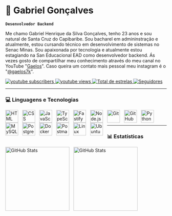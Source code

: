 # 👾 Gabriel Gonçalves

**`Desenvolvedor Backend`**

Me chamo Gabriel Henrique da Silva Gonçalves, tenho 23 anos e sou natural de Santa Cruz do Capibaribe. Sou bacharel em admininstração e atualmente, estou cursando técnico em desenvolvimento de sistemas no Senac Minas. Sou apaixonada por tecnologia e atualmente estou estagiando na San Educacional EAD como desenvolvedor backend. Ás vezes gosto de compartilhar meu conhecimento através do meu canal no YouTube "[Gaelos](https://www.youtube.com/@gaelos777/featured)". Caso queira um contato mais pessoal meu instagram é o "[@gaelos7k](https://www.instagram.com/gaelos7k/)".

<p align="left">
    <a href="https://www.youtube.com/@gaelos777?sub_confirmation=1">
        <img 
            alt="youtube subscribers" 
            title="Inscreva-se no meu canal" 
            src="https://custom-icon-badges.demolab.com/youtube/channel/subscribers/UCKptjEFIN0LwbwPTKIjZf-A?color=%23E05D44&label=Inscreva-se&logo=video&logoColor=white&style=for-the-badge&labelColor=CE4630"
        />
    </a>
    <a href="https://www.youtube.com/@gaelos777">
        <img 
            alt="youtube views" 
            title="Vizualizações no YouTube" 
            src="https://custom-icon-badges.demolab.com/youtube/channel/views/UCKptjEFIN0LwbwPTKIjZf-A?color=%23E1AD0E&logo=eye&logoColor=white&style=for-the-badge&labelColor=C79600"
        />
    </a> 
    <a href="https://github.com/Lgaelos7k?tab=repositories&sort=stargazers">
        <img 
            alt="Total de estrelas" 
            title="Total de estrelas GitHub" 
            src="https://custom-icon-badges.demolab.com/github/stars/gaelos7k?color=55960c&style=for-the-badge&labelColor=488207&logo=star&label=estrelas"
        />
    </a>
    <a href="https://github.com/gaelos7k?tab=followers">
        <img 
            alt="Seguidores" 
            title="Me siga no GitHub" 
            src="https://custom-icon-badges.demolab.com/github/followers/gaelos7k?color=236ad3&labelColor=1155ba&style=for-the-badge&logo=github&label=Seguidores&logoColor=white"
        />
    </a>
</p>

---

### 💻 Linguagens e Tecnologias

<img 
    align="left" 
    alt="HTML"
    title="HTML" 
    width="40px" 
    style="padding-right: 10px;" 
    src="https://cdn.jsdelivr.net/gh/devicons/devicon@latest/icons/html5/html5-original.svg" 
/>
<img 
    align="left" 
    alt="CSS" 
    title="CSS"
    width="40px" 
    style="padding-right: 10px;" 
    src="https://cdn.jsdelivr.net/gh/devicons/devicon@latest/icons/css3/css3-original.svg" 
/>
<img 
    align="left" 
    alt="JavaScript" 
    title="JavaScript"
    width="40px" 
    style="padding-right: 10px;" 
    src="https://cdn.jsdelivr.net/gh/devicons/devicon@latest/icons/javascript/javascript-original.svg" 
/>
<img 
    align="left" 
    alt="TypeScript"
    title="TypeScript" 
    width="40px" 
    style="padding-right: 10px;" 
    src="https://cdn.jsdelivr.net/gh/devicons/devicon@latest/icons/typescript/typescript-original.svg" 
/>
<img 
    align="left" 
    alt="Fastify"
    title="Fastify" 
    width="40px" 
    style="padding-right: 10px;" 
    src="https://cdn.jsdelivr.net/gh/devicons/devicon@latest/icons/fastify/fastify-original.svg" 
/>
<img 
    align="left" 
    alt="Node.js" 
    title="Node.js"
    width="40px" 
    style="padding-right: 10px;" 
    src="https://cdn.jsdelivr.net/gh/devicons/devicon@latest/icons/nodejs/nodejs-original-wordmark.svg" 
/>

<img 
    align="left" 
    alt="Git" 
    title="Git"
    width="40px" 
    style="padding-right: 10px;" 
    src="https://cdn.jsdelivr.net/gh/devicons/devicon@latest/icons/git/git-original.svg" 
/>
<img 
    align="left" 
    alt="GitHub" 
    title="GitHub"
    width="40px" 
    style="padding-right: 10px;" 
    src="https://cdn.jsdelivr.net/gh/devicons/devicon@latest/icons/github/github-original.svg" 
/>
<img 
    align="left" 
    alt="Python" 
    title="Python"
    width="40px" 
    style="padding-right: 10px;" 
    src="https://cdn.jsdelivr.net/gh/devicons/devicon@latest/icons/python/python-original.svg" 
/>
<img 
    align="left" 
    alt="MySQL" 
    title="MySQL"
    width="40px" 
    style="padding-right: 10px;" 
    src="https://cdn.jsdelivr.net/gh/devicons/devicon@latest/icons/mysql/mysql-original.svg" 
/>

<img 
    align="left" 
    alt="PostgreSQL" 
    title="PostgreSQL"
    width="40px" 
    style="padding-right: 10px;" 
    src="https://cdn.jsdelivr.net/gh/devicons/devicon@latest/icons/postgresql/postgresql-original.svg" 
/>

<img 
    align="left" 
    alt="Docker" 
    title="Docker"
    width="40px" 
    style="padding-right: 10px;" 
    src="https://cdn.jsdelivr.net/gh/devicons/devicon@latest/icons/docker/docker-original.svg" 
/>

<img 
    align="left" 
    alt="Postman" 
    title="Postman"
    width="40px" 
    style="padding-right: 10px;" 
    src="https://cdn.jsdelivr.net/gh/devicons/devicon@latest/icons/postman/postman-original.svg" 
/>

<img 
    align="left" 
    alt="Linux" 
    title="Linux"
    width="40px" 
    style="padding-right: 10px;" 
    src="https://cdn.jsdelivr.net/gh/devicons/devicon@latest/icons/linux/linux-original.svg" 
/>

<img 
    align="left" 
    alt="Ubuntu" 
    title="Ubuntu"
    width="40px" 
    style="padding-right: 10px;" 
    src="https://cdn.jsdelivr.net/gh/devicons/devicon@latest/icons/ubuntu/ubuntu-original.svg" 
/>

<br/>
<br/>

---

### 📊 Estatísticas

<p>
  <img 
    align="left" 
    alt="GitHub Stats" 
    height="200" 
    style="padding-right: 10px;" 
    src="https://github-readme-stats.vercel.app/api?username=gaelos7k&show_icons=true&theme=tokyonight&include_all_commits=true&locale=pt-br" 
  />

<img 
      align="left" 
      alt="GitHub Stats" 
      height="200" 
      src="https://github-readme-stats.vercel.app/api/top-langs/?username=gaelos7k&theme=tokyonight&layout=compact&custom_title=Tecnologias&langs_count=9" 
  />

</p>

